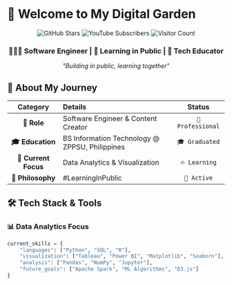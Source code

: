# 🌸 Welcome to My Digital Garden

<div align="center">

![GitHub Stars](https://img.shields.io/github/stars/yourusername/yourrepo?style=social)
![YouTube Subscribers](https://img.shields.io/youtube/channel/subscribers/UCXXXXXXX?style=social)
![Visitor Count](https://komarev.com/gh/yourusername?color=ff69b4)

### 👩🏻‍💻 Software Engineer | 🌱 Learning in Public | 🎨 Tech Educator

*"Building in public, learning together"*

</div>

## 🚀 About My Journey

<div align="center">

| Category | Details | Status |
|:--------:|:--------|:------:|
| **🎯 Role** | Software Engineer & Content Creator | `🏢 Professional` |
| **🎓 Education** | BS Information Technology @ ZPPSU, Philippines | `🎓 Graduated` |
| **🚀 Current Focus** | Data Analytics & Visualization | `🔥 Learning` |
| **🌱 Philosophy** | #LearningInPublic | `💫 Active` |

</div>

## 🛠️ Tech Stack & Tools

### **📊 Data Analytics Focus**
```python
current_skills = {
    "languages": ["Python", "SQL", "R"],
    "visualization": ["Tableau", "Power BI", "Matplotlib", "Seaborn"],
    "analysis": ["Pandas", "NumPy", "Jupyter"],
    "future_goals": ["Apache Spark", "ML Algorithms", "D3.js"]
}
